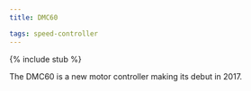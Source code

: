 ```yaml
---
title: DMC60

tags: speed-controller
---
```


{% include stub %}

The DMC60 is a new motor controller making its debut in 2017.
